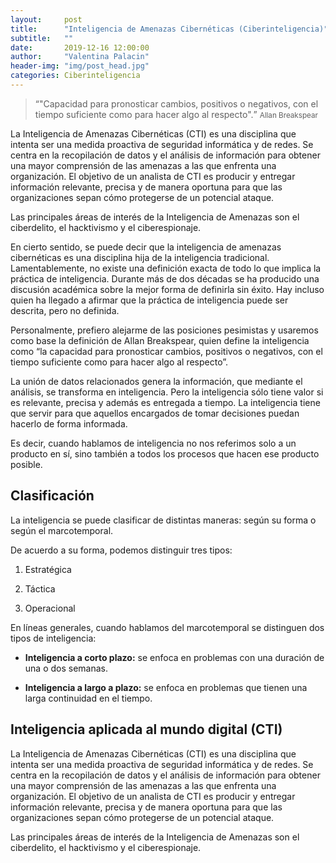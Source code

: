 ```yaml
---
layout:     post
title:      "Inteligencia de Amenazas Cibernéticas (Ciberinteligencia)"
subtitle:   ""
date:       2019-12-16 12:00:00
author:     "Valentina Palacin"
header-img: "img/post_head.jpg"
categories: Ciberinteligencia
---
```


<blockquote>
	<q>"Capacidad para pronosticar cambios, positivos o negativos, con el tiempo suficiente como para hacer algo al respecto".</q>
	<small>Allan Breakspear</small>
</blockquote>

<p>La Inteligencia de Amenazas Cibernéticas (CTI) es una disciplina que intenta ser una medida proactiva de seguridad informática y de redes. Se centra en la recopilación de datos y el análisis de información para obtener una mayor comprensión de las amenazas a las que enfrenta una organización. El objetivo de un analista de CTI es producir y entregar información relevante, precisa y de manera oportuna para que las organizaciones sepan cómo protegerse de un potencial ataque.</p>

<p>Las principales áreas de interés de la Inteligencia de Amenazas son el ciberdelito, el hacktivismo y el ciberespionaje.</p>

<p>En cierto sentido, se puede decir que la inteligencia de amenazas cibernéticas es una disciplina hija de la inteligencia tradicional. Lamentablemente, no existe una definición exacta de todo lo que implica la práctica de inteligencia. Durante más de dos décadas se ha producido una discusión académica sobre la mejor forma de definirla sin éxito. Hay incluso quien ha llegado a afirmar que la práctica de inteligencia puede ser descrita, pero no definida.</p>

<p>Personalmente, prefiero alejarme de las posiciones pesimistas y usaremos como base la definición de Allan Breakspear, quien define la inteligencia como “la capacidad para pronosticar cambios, positivos o negativos, con el tiempo suficiente como para hacer algo al respecto”.</p>

<p>La unión de datos relacionados genera la información, que mediante el análisis, se transforma en inteligencia. Pero la inteligencia sólo tiene valor si es relevante, precisa y además es entregada a tiempo. La inteligencia tiene que servir para que aquellos encargados de tomar decisiones puedan hacerlo de forma informada.</p>

<p>Es decir, cuando hablamos de inteligencia no nos referimos solo a un producto en sí, sino también a todos los procesos que hacen ese producto posible.</p>

<h2 class="section-heading">Clasificación</h2>

<p>La inteligencia se puede clasificar de distintas maneras: según su forma o según el marcotemporal.</p>

<p>De acuerdo a su forma, podemos distinguir tres tipos:</p>
<ol>
	<li><p>Estratégica</p></li>
	<li><p>Táctica</p></li>
	<li><p>Operacional</p></li>
</ol>

<p>En líneas generales, cuando hablamos del marcotemporal se distinguen dos tipos de inteligencia:
</p>

<ul>
	<li><p><strong>Inteligencia a corto plazo:</strong> se enfoca en problemas con una duración de una o dos semanas.</p></li>
	<li><p><strong>Inteligencia a largo a plazo:</strong> se enfoca en problemas que tienen una larga continuidad en el tiempo.</p></li>
</ul>

<h2 class="section-heading">Inteligencia aplicada al mundo digital (CTI)</h2>

<p>La Inteligencia de Amenazas Cibernéticas (CTI) es una disciplina que intenta ser una medida proactiva de seguridad informática y de redes. Se centra en la recopilación de datos y el análisis de información para obtener una mayor comprensión de las amenazas a las que enfrenta una organización. El objetivo de un analista de CTI es producir y entregar información relevante, precisa y de manera oportuna para que las organizaciones sepan cómo protegerse de un potencial ataque.</p>

<!--
<a href="#">
    <img src="{{ site.baseurl }}/img/post-sample-image.jpg" class="img-responsive" alt="Post Sample Image">
</a>
<span class="caption text-muted">To go places and do things that have never been done before – that’s what living is all about.</span>
-->
<p>Las principales áreas de interés de la Inteligencia de Amenazas son el ciberdelito, el hacktivismo y el ciberespionaje.</p>
